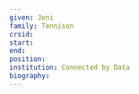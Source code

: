 ```yaml
---
given: Jeni
family: Tennison
crsid: 
start: 
end:
position: 
institution: Connected by Data
biography: 
---
```

